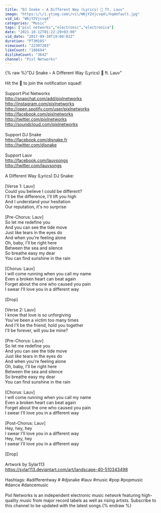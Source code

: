 ```yaml
---
title: "DJ Snake – A Different Way (Lyrics) 🎵 ft. Lauv"
image: "https:\/\/i.ytimg.com\/vi\/W6jY2Vjcvq4\/hqdefault.jpg"
vid_id: "W6jY2Vjcvq4"
categories: "Music"
tags: ["pixl networks","electronic","electronica"]
date: "2021-10-12T01:22:29+03:00"
vid_date: "2017-09-30T19:00:02Z"
duration: "PT3M18S"
viewcount: "22307203"
likeCount: "186694"
dislikeCount: "3642"
channel: "Pixl Networks"
---
```

{% raw %}&quot;DJ Snake – A Different Way (Lyrics) 🎵 ft. Lauv&quot;<br /><br />Hit the 🔔 to join the notification squad!<br /><br />Support Pixl Networks<br /><a rel="nofollow" target="blank" href="http://snapchat.com/add/pixlnetworks">http://snapchat.com/add/pixlnetworks</a><br /><a rel="nofollow" target="blank" href="http://instagram.com/pixlnetworks">http://instagram.com/pixlnetworks</a><br /><a rel="nofollow" target="blank" href="http://open.spotify.com/user/pixlnetworks">http://open.spotify.com/user/pixlnetworks</a><br /><a rel="nofollow" target="blank" href="http://facebook.com/pixlnetworks">http://facebook.com/pixlnetworks</a><br /><a rel="nofollow" target="blank" href="http://twitter.com/pixlnetworks">http://twitter.com/pixlnetworks</a><br /><a rel="nofollow" target="blank" href="http://soundcloud.com/pixlnetworks">http://soundcloud.com/pixlnetworks</a><br /><br />Support DJ Snake<br /><a rel="nofollow" target="blank" href="http://facebook.com/djsnake.fr">http://facebook.com/djsnake.fr</a><br /><a rel="nofollow" target="blank" href="http://twitter.com/djsnake">http://twitter.com/djsnake</a><br /><br />Support Lauv<br /><a rel="nofollow" target="blank" href="http://facebook.com/lauvsongs">http://facebook.com/lauvsongs</a><br /><a rel="nofollow" target="blank" href="http://twitter.com/lauvsongs">http://twitter.com/lauvsongs</a><br /><br />A Different Way (Lyrics) DJ Snake:<br /><br />[Verse 1: Lauv]<br />Could you believe I could be different?<br />I'll be the difference, I'll lift you high<br />And I understand your hesitation<br />Our reputation, it's no surprise<br /><br />[Pre-Chorus: Lauv]<br />So let me redefine you<br />And you can see the tide move<br />Just like tears in the eyes do<br />And when you're feeling alone<br />Oh, baby, I'll be right here<br />Between the sea and silence<br />So breathe easy my dear<br />You can find sunshine in the rain<br /><br />[Chorus: Lauv]<br />I will come running when you call my name<br />Even a broken heart can beat again<br />Forget about the one who caused you pain<br />I swear I'll love you in a different way<br /><br />[Drop]<br /><br />[Verse 2: Lauv]<br />I know that love is so unforgiving<br />You've been a victim too many times<br />And I'll be the friend, hold you together<br />I'll be forever, will you be mine?<br /> <br />[Pre-Chorus: Lauv]<br />So let me redefine you<br />And you can see the tide move<br />Just like tears in the eyes do<br />And when you're feeling alone<br />Oh, baby, I'll be right here<br />Between the sea and silence<br />So breathe easy my dear<br />You can find sunshine in the rain<br /><br />[Chorus: Lauv]<br />I will come running when you call my name<br />Even a broken heart can beat again<br />Forget about the one who caused you pain<br />I swear I'll love you in a different way<br /><br />[Post-Chorus: Lauv]<br />Hey, hey, hey<br />I swear I'll love you in a different way<br />Hey, hey, hey<br />I swear I'll love you in a different way<br /><br />[Drop]<br /><br />Artwork by Sylar113<br /><a rel="nofollow" target="blank" href="https://sylar113.deviantart.com/art/landscape-40-510343498">https://sylar113.deviantart.com/art/landscape-40-510343498</a><br /><br />Hashtags: #adifferentway # #djsnake #lauv #music #pop #popmusic #dance #dancemusic<br /><br />Pixl Networks is an independent electronic music network featuring high-quality music from major record labels as well as rising artists. Subscribe to this channel to be updated with the latest songs.{% endraw %}
